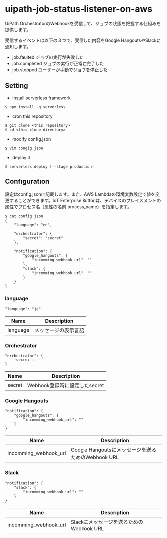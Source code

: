 # uipath-job-status-listener-on-aws

UiPath OrchestratorのWebhookを受信して、ジョブの状態を把握する仕組みを提供します。

受信するイベントは以下の３つで、受信した内容をGoogle HangoutsやSlackに通知します。
* job.faulted ジョブの実行が失敗した
* job.completed ジョブの実行が正常に完了した
* job.stopped ユーザーが手動でジョブを停止した

## Setting

* install serverless framework
```console
$ npm install -g serverless
```

* cron this repository
```console
$ git clone <this repository>
$ cd <this clone directory>
```

* modify config.json
```console
$ vim congig.json
```

* deploy it
```console
$ serverless deploy [--stage production]
```

## Configuration

設定はconfig.jsonに記載します。また、AWS Lambdaの環境変数設定で値を変更することができます。IoT Enterprise Buttonは、デバイスのプレイスメントの属性でプロセス名（属性の名前 process_name）を指定します。

```
$ cat config.json
{
    "language": "en",

    "orchestrator": {
        "secret": "secret"
    },
    
    "notification": {
        "google_hangouts": {
            "incomming_webhook_url": ""
        },
        "slack": {
            "incomming_webhook_url": ""
        }
    }
}
```


### language

```
"language": "ja"
```

| Name     | Description          |
| -------- | -------------------- |
| language | メッセージの表示言語 |

### Orchestrator

```
"orchestrator": {
    "secret": ""
}
```

| Name         | Description                   |
| ------------ | ----------------------------- |
| secret       | Webhook登録時に設定したsecret |

### Google Hangouts

```
"notification": {
    "google_hangouts": {
        "incomming_webhook_url": ""
    }
}
```

| Name                  | Description                                        |
| --------------------- | -------------------------------------------------- |
| incomming_webhook_url | Google Hangoutsにメッセージを送るためのWebhook URL |

### Slack

```
"notification": {
    "slack": {
        "incomming_webhook_url": ""
    }
}
```

| Name                  | Description                              |
| --------------------- | ---------------------------------------- |
| incomming_webhook_url | Slackにメッセージを送るためのWebhook URL |

